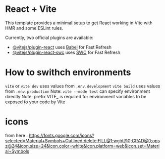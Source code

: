 # React + Vite

This template provides a minimal setup to get React working in Vite with HMR and some ESLint rules.

Currently, two official plugins are available:

- [@vitejs/plugin-react](https://github.com/vitejs/vite-plugin-react/blob/main/packages/plugin-react/README.md) uses [Babel](https://babeljs.io/) for Fast Refresh
- [@vitejs/plugin-react-swc](https://github.com/vitejs/vite-plugin-react-swc) uses [SWC](https://swc.rs/) for Fast Refresh

# How to swithch environments
`vite` or `vite dev`  uses values from `.env.development`
`vite build` uses  values from `.env.production`
Note: `vite --mode test` can specify environment directly
Note: prefix VITE_ is required for environment variables to be exposed to your code by Vite


# icons
from here : https://fonts.google.com/icons?selected=Material+Symbols+Outlined:delete:FILL@1;wght@0;GRAD@0;opsz@24&icon.size=24&icon.color=white&icon.platform=web&icon.set=Material+Symbols